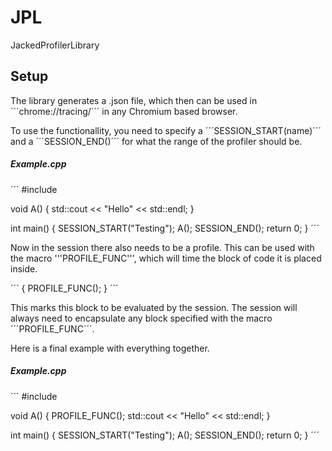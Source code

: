 # JPL
JackedProfilerLibrary


## Setup
The library generates a .json file, which then can be used in ´´´chrome://tracing/´´´ in any Chromium based browser.

To use the functionallity, you need to specify a ´´´SESSION_START(name)´´´ and a ´´´SESSION_END()´´´ for what the range of the profiler should be.

##### Example.cpp
´´´
#include <iostream>

void A()
{
    std::cout << "Hello" << std::endl;
}

int main()
{
    SESSION_START("Testing");
    A();
    SESSION_END();
    return 0;
}
´´´

Now in the session there also needs to be a profile. This can be used with the macro '''PROFILE_FUNC''', which will time the block of code it is placed inside.

´´´
{
    PROFILE_FUNC();
}
´´´

This marks this block to be evaluated by the session. The session will always need to encapsulate any block specified with the macro
´´´PROFILE_FUNC´´´.

Here is a final example with everything together.

##### Example.cpp
´´´
#include <iostream>

void A()
{
    PROFILE_FUNC();
    std::cout << "Hello" << std::endl;
}

int main()
{
    SESSION_START("Testing");
    A();
    SESSION_END();
    return 0;
}
´´´

